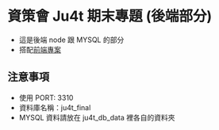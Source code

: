 # 資策會 Ju4t 期末專題 (後端部分)

- 這是後端 node 跟 MYSQL 的部分
- 搭配[前端專案](https://github.com/yoshijay3000/ju4t_final_frontend)

## 注意事項

- 使用 PORT: 3310
- 資料庫名稱：ju4t_final
- MYSQL 資料請放在 ju4t_db_data 裡各自的資料夾
